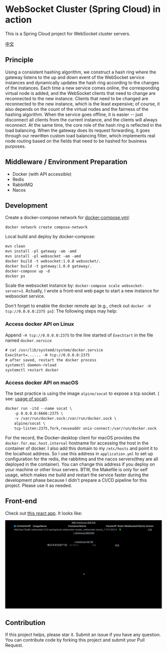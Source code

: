 # WebSocket Cluster (Spring Cloud) in action

This is a Spring Cloud project for WebSocket cluster servers.

[中文](README.md)

## Principle

Using a consistent hashing algorithm, we construct a hash ring where the gateway listens to the up and down event of the
WebSocket service instances and dynamically updates the hash ring according to the changes of the instances. Each time a
new service comes online, the corresponding virtual node is added, and the WebSocket clients that need to change are
reconnected to the new instance. Clients that need to be changed are reconnected to the new instance, which is the least
expensive; of course, it also depends on the count of the virtual nodes and the fairness of the hashing algorithm. When
the service goes offline, it is easier -- just disconnect all clients from the current instance, and the clients will
always reconnect. At the same time, the core role of the hash ring is reflected in the load balancing. When the gateway
does its request forwarding, it goes through our rewritten custom load balancing filter, which implements real node
routing based on the fields that need to be hashed for business purposes.

## Middleware / Environment Preparation

- Docker (with API accessible)
- Redis
- RabbitMQ
- Nacos

## Development

Create a docker-compose network for [docker-compose.yml](./docker-compose.yml):

```shell
docker network create compose-network
```

Local build and deploy by docker-compose:

```shell
mvn clean
mvn install -pl gateway -am -amd
mvn install -pl websocket -am -amd
docker build -t websocket:1.0.0 websocket/.
docker build -t gateway:1.0.0 gateway/.
docker-compose up -d
docker ps
```

Scale the websocket instance by: `docker-compose scale websocket-server=3`. Actually, I wrote a front-end web page to
start a new instance for websocket service.

Don't forget to enable the docker remote api (e.g., check out `docker -H tcp://0.0.0.0:2375 ps`):
The following steps may help:

### Access docker API on Linux

Append `-H tcp://0.0.0.0:2375` to the line started of `ExecStart` in the file named `docker.service`

```shell
# cat /usr/lib/systemd/system/docker.service
ExecStart=...... -H tcp://0.0.0.0:2375
# after saved, restart the docker process
systemctl daemon-reload
systemctl restart docker
```

### Access docker API on macOS

The best practice is using the image `alpine/socat` to expose a tcp socket. (
see: [usage of socat](https://github.com/alpine-docker/socat#example)).

```shell
docker run -itd --name socat \
    -p 0.0.0.0:6666:2375 \
    -v /var/run/docker.sock:/var/run/docker.sock \
    alpine/socat \
    tcp-listen:2375,fork,reuseaddr unix-connect:/var/run/docker.sock
```

For the record, the Docker-desktop client for macOS provides the `docker.for.mac.host.internal` hostname for accessing
the host in the container of docker. I also add this domain to my `/etc/hosts` and point it to the localhost address. So
I use this address in `application.yml` to set up configuration for the redis, the rabbitmq and the nacos servers(they
are all deployed in the container). You can change this address if you deploy on your machine or other linux servers.
BTW, the Makefile is only for self usage, which makes me build and restart the service faster during the development
phase because I didn't prepare a CI/CD pipeline for this project. Please use it as needed.

## Front-end

Check out [this react app](https://github.com/Lonor/websocket-cluster-front). It looks like:

![Demo](./demo.gif)

## Contribution

If this project helps, please star it. Submit an issue if you have any question. You can contribute code by forking this
project and submit your Pull Request.